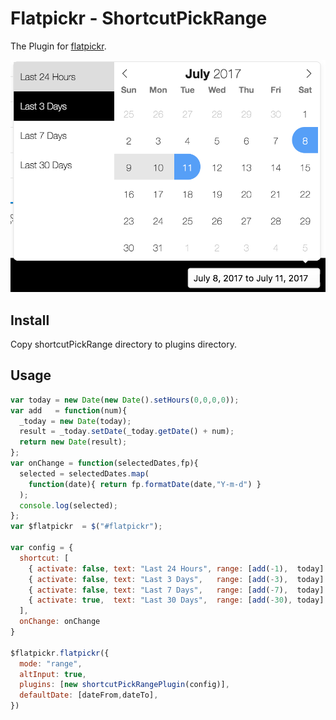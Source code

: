 # Flatpickr - ShortcutPickRange

The Plugin for [flatpickr](https://github.com/chmln/flatpickr).

![Screenshot](ScreenShot-A.png)

## Install

Copy shortcutPickRange directory to plugins directory.

## Usage

```javascript
var today = new Date(new Date().setHours(0,0,0,0));
var add   = function(num){
  _today = new Date(today);
  result = _today.setDate(_today.getDate() + num);
  return new Date(result);
};
var onChange = function(selectedDates,fp){
  selected = selectedDates.map(
    function(date){ return fp.formatDate(date,"Y-m-d") }
  );
  console.log(selected);
};
var $flatpickr  = $("#flatpickr");

var config = {
  shortcut: [
    { activate: false, text: "Last 24 Hours", range: [add(-1),  today] },
    { activate: false, text: "Last 3 Days",   range: [add(-3),  today] },
    { activate: false, text: "Last 7 Days",   range: [add(-7),  today] },
    { activate: true,  text: "Last 30 Days",  range: [add(-30), today] }
  ],
  onChange: onChange
}

$flatpickr.flatpickr({
  mode: "range",
  altInput: true,
  plugins: [new shortcutPickRangePlugin(config)],
  defaultDate: [dateFrom,dateTo],
})
```

